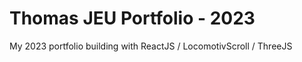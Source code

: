 # Thomas JEU Portfolio - 2023  
My 2023 portfolio building with ReactJS / LocomotivScroll / ThreeJS
